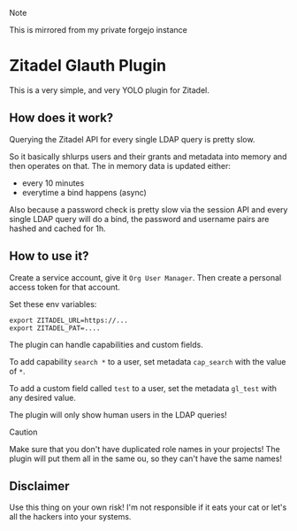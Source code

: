 > [!NOTE]
> This is mirrored from my private forgejo instance

# Zitadel Glauth Plugin

This is a very simple, and very YOLO plugin for Zitadel.

## How does it work?

Querying the Zitadel API for every single LDAP query is pretty slow.

So it basically shlurps users and their grants and metadata into memory and then operates on that.
The in memory data is updated either:

* every 10 minutes
* everytime a bind happens (async)

Also because a password check is pretty slow via the session API and every single LDAP query will do a bind, the password and username pairs are hashed and cached for 1h.

## How to use it?

Create a service account, give it `Org User Manager`. Then create a personal access token for that account.

Set these env variables:

```
export ZITADEL_URL=https://...
export ZITADEL_PAT=....
```

The plugin can handle capabilities and custom fields.

To add capability `search *` to a user, set metadata `cap_search` with the value of `*`.

To add a custom field called `test` to a user, set the metadata `gl_test` with any desired value.

The plugin will only show human users in the LDAP queries!

> [!CAUTION]
> Make sure that you don't have duplicated role names in your projects! The plugin will put them all in the same ou, so they can't have the same names!

## Disclaimer

Use this thing on your own risk! I'm not responsible if it eats your cat or let's all the hackers into your systems.
